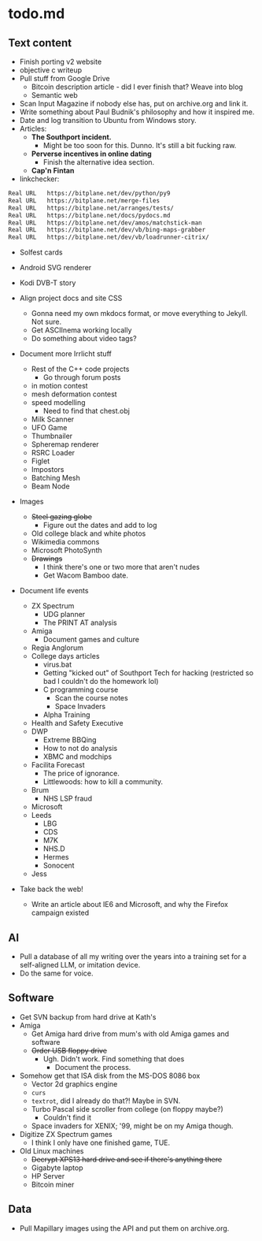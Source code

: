 # todo.md

## Text content

* Finish porting v2 website
* objective c writeup
* Pull stuff from Google Drive
  * Bitcoin description article - did I ever finish that? Weave into blog
  * Semantic web
* Scan Input Magazine if nobody else has, put on archive.org and link it.
* Write something about Paul Budnik's philosophy and how it inspired me.
* Date and log transition to Ubuntu from Windows story.
* Articles:
  * __The Southport incident.__
    * Might be too soon for this. Dunno. It's still a bit fucking raw.
  * __Perverse incentives in online dating__
    * Finish the alternative idea section.
  * __Cap'n Fintan__
* linkchecker:
```txt
Real URL   https://bitplane.net/dev/python/py9
Real URL   https://bitplane.net/merge-files
Real URL   https://bitplane.net/arranges/tests/
Real URL   https://bitplane.net/docs/pydocs.md
Real URL   https://bitplane.net/dev/amos/matchstick-man
Real URL   https://bitplane.net/dev/vb/bing-maps-grabber
Real URL   https://bitplane.net/dev/vb/loadrunner-citrix/
```
* Solfest cards
* Android SVG renderer
* Kodi DVB-T story
* Align project docs and site CSS
  * Gonna need my own mkdocs format, or move everything to Jekyll. Not sure.
  * Get ASCIInema working locally
  * Do something about video tags?
* Document more Irrlicht stuff
  * Rest of the C++ code projects
    * Go through forum posts
  * in motion contest
  * mesh deformation contest
  * speed modelling
    * Need to find that chest.obj
  * Milk Scanner
  * UFO Game
  * Thumbnailer
  * Spheremap renderer
  * RSRC Loader
  * Figlet
  * Impostors
  * Batching Mesh
  * Beam Node

* Images
  * ~~Steel gazing globe~~
    * Figure out the dates and add to log
  * Old college black and white photos
  * Wikimedia commons
  * Microsoft PhotoSynth
  * ~~Drawings~~
    * I think there's one or two more that aren't nudes
    * Get Wacom Bamboo date.
* Document life events
  * ZX Spectrum
    * UDG planner
    * The PRINT AT analysis
  * Amiga
    * Document games and culture
  * Regia Anglorum
  * College days articles
    * virus.bat
    * Getting "kicked out" of Southport Tech for hacking (restricted so bad I
      couldn't do the homework lol)
    * C programming course
      * Scan the course notes
      * Space Invaders
    * Alpha Training
  * Health and Safety Executive
  * DWP
    * Extreme BBQing
    * How to not do analysis
    * XBMC and modchips
  * Facilita Forecast
    * The price of ignorance.
    * Littlewoods: how to kill a community.
  * Brum
    * NHS LSP fraud
  * Microsoft
  * Leeds
    * LBG
    * CDS
    * M7K
    * NHS.D
    * Hermes
    * Sonocent
  * Jess

* Take back the web!
  * Write an article about IE6 and Microsoft, and why the Firefox campaign
    existed

## AI

* Pull a database of all my writing over the years into a training set for
  a self-aligned LLM, or imitation device.
* Do the same for voice.

## Software

* Get SVN backup from hard drive at Kath's
* Amiga
  * Get Amiga hard drive from mum's with old Amiga games and software
  * ~~Order USB floppy drive~~
    * Ugh. Didn't work. Find something that does
      * Document the process.
* Somehow get that ISA disk from the MS-DOS 8086 box
  * Vector 2d graphics engine
  * `curs`
  * `textrot`, did I already do that?! Maybe in SVN.
  * Turbo Pascal side scroller from college (on floppy maybe?)
    * Couldn't find it
  * Space invaders for XENIX; '99, might be on my Amiga though.
* Digitize ZX Spectrum games
  * I think I only have one finished game, TUE.
* Old Linux machines
  * ~~Decrypt XPS13 hard drive and see if there's anything there~~
  * Gigabyte laptop
  * HP Server
  * Bitcoin miner

## Data

* Pull Mapillary images using the API and put them on archive.org.
